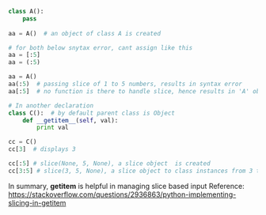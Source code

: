 
```python
class A():
    pass
    
aa = A()  # an object of class A is created

# for both below snytax error, cant assign like this 
aa = [:5]
aa = (:5) 

aa = A()
aa(:5)  # passing slice of 1 to 5 numbers, results in syntax error
aa[:5]  # no function is there to handle slice, hence results in 'A' object is not subscriptable
```

```python
# In another declaration
class C():  # by default parent class is Object
    def __getitem__(self, val):
        print val

cc = C()
cc[3]  # displays 3

cc[:5] # slice(None, 5, None), a slice object  is created
cc[3:5] # slice(3, 5, None), a slice object to class instances from 3 to 5
```

In summary, __getitem__ is helpful in managing slice based input
Reference: https://stackoverflow.com/questions/2936863/python-implementing-slicing-in-getitem
